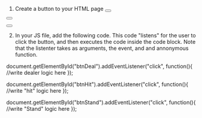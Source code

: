 1. Create a button to your HTML page
<button id="btnDeal"></button>
 
<button id="btnHit"></button>
 
 
<button id="btnStand"></button>

 
2) In your JS file, add the following code.  This code "listens" for the user to click the button, and then executes the code inside the code block.  Note that the listenter takes as arguments, the event, and and annonymous function.  

document.getElementById("btnDeal").addEventListener("click", function(){
    //write dealer logic here
});

 
document.getElementById("btnHit").addEventListener("click", function(){
    //write "hit" logic here
});

 
document.getElementById("btnStand").addEventListener("click", function(){
    //write "Stand" logic here
});